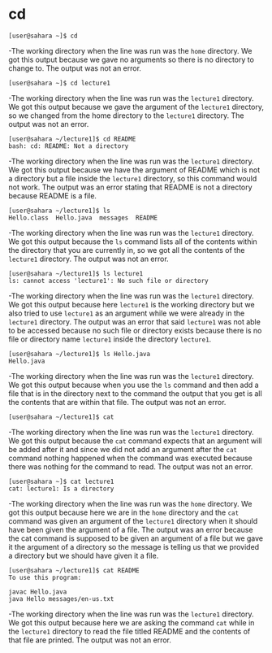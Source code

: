  # cd
```
[user@sahara ~]$ cd
```
-The working directory when the line was run was the `home` directory.
We got this output because we gave no arguments so there is no directory to change to.
The output was not an error.

```
[user@sahara ~]$ cd lecture1
```
-The working directory when the line was run was the `lecture1` directory.
We got this output because we gave the argument of the `lecture1` directory, so we changed from the home directory to the `lecture1` directory.
The output was not an error.

```
[user@sahara ~/lecture1]$ cd README
bash: cd: README: Not a directory
```

-The working directory when the line was run was the `lecture1` directory.
We got this output because we have the argument of README which is not a directory but a file inside the `lecture1` directory, so this command would not work.
The output was an error stating that README is not a directory because README is a file.



```
[user@sahara ~/lecture1]$ ls
Hello.class  Hello.java  messages  README
```
-The working directory when the line was run was the `lecture1` directory.
We got this output because the `ls` command lists all of the contents within the directory that you are currently in, so we got all the contents of the `lecture1` directory.
The output was not an error.

```
[user@sahara ~/lecture1]$ ls lecture1
ls: cannot access 'lecture1': No such file or directory
```
-The working directory when the line was run was the `lecture1` directory.
We got this output because here `lecture1` is the working directory but we also tried to use `lecture1` as an argument while we were already in the `lecture1` directory.
The output was an error that said `lecture1` was not able to be accessed because no such file or directory exists because there is no file or directory name `lecture1` inside the directory `lecture1`.

```
[user@sahara ~/lecture1]$ ls Hello.java
Hello.java
```
-The working directory when the line was run was the `lecture1` directory.
We got this output because when you use the `ls` command and then add a file that is in the directory next to the command the output that you get is all the contents that are within that file.
The output was not an error.





```
[user@sahara ~/lecture1]$ cat
```
-The working directory when the line was run was the `lecture1` directory.
We got this output because the `cat` command expects that an argument will be added after it and since we did not add an argument after the `cat` command nothing happened when the command was executed because there was nothing for the command to read.
The output was not an error.

```
[user@sahara ~]$ cat lecture1
cat: lecture1: Is a directory
```

-The working directory when the line was run was the `home` directory. We got this output because here we are in the `home` directory and the `cat` command was given an argument of the `lecture1` directory when it should have been given the argument of a file. The output was an error because the cat command is supposed to be given an argument of a file but we gave it the argument of a directory so the message is telling us that we provided a directory but we should have given it a file.


```
[user@sahara ~/lecture1]$ cat README
To use this program:

javac Hello.java
java Hello messages/en-us.txt
```         

-The working directory when the line was run was the `lecture1` directory. 
We got this output because here we are asking the command `cat` while in the `lecture1` directory to read the file titled README and the contents of that file are printed.
The output was not an error.

